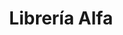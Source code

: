 ---
title: "Librería Alfa"
url: /ciudad-autonoma-de-buenos-aires/libreria-alfa/
shop: material de oficina
---